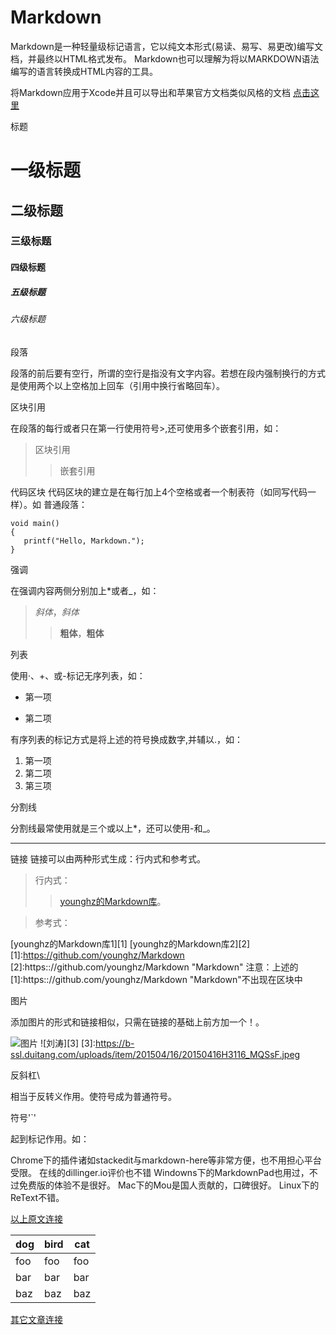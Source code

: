 # Markdown
Markdown是一种轻量级标记语言，它以纯文本形式(易读、易写、易更改)编写文档，并最终以HTML格式发布。
Markdown也可以理解为将以MARKDOWN语法编写的语言转换成HTML内容的工具。

将Markdown应用于Xcode并且可以导出和苹果官方文档类似风格的文档
[点击这里](https://segmentfault.com/a/1190000005729095)

标题
#  一级标题
## 二级标题
### 三级标题
#### 四级标题
##### 五级标题
###### 六级标题

 段落
 
段落的前后要有空行，所谓的空行是指没有文字内容。若想在段内强制换行的方式是使用两个以上空格加上回车（引用中换行省略回车）。

区块引用

在段落的每行或者只在第一行使用符号>,还可使用多个嵌套引用，如：

>区块引用
>> 嵌套引用

代码区块
代码区块的建立是在每行加上4个空格或者一个制表符（如同写代码一样）。如
普通段落：

    void main()
    {
       printf("Hello, Markdown.");
    }

强调

在强调内容两侧分别加上*或者_，如：

>*斜体*，_斜体_
>>**粗体**，__粗体__

列表

使用·、+、或-标记无序列表，如：

+ 第一项
- 第二项

有序列表的标记方式是将上述的符号换成数字,并辅以.，如：

1. 第一项  
2. 第二项
3. 第三项

分割线

分割线最常使用就是三个或以上*，还可以使用-和_。

___

链接
链接可以由两种形式生成：行内式和参考式。
>行内式：
>>[younghz的Markdown库](https:://github.com/younghz/Markdown "Markdown")。

>参考式：
>>
[younghz的Markdown库1][1]
[younghz的Markdown库2][2]
[1]:https://github.com/younghz/Markdown
[2]:https:://github.com/younghz/Markdown "Markdown"
注意：上述的[1]:https:://github.com/younghz/Markdown "Markdown"不出现在区块中

图片

添加图片的形式和链接相似，只需在链接的基础上前方加一个！。

![图片](https://b-ssl.duitang.com/uploads/item/201504/16/20150416H3116_MQSsF.jpeg)
![刘涛][3]
[3]:https://b-ssl.duitang.com/uploads/item/201504/16/20150416H3116_MQSsF.jpeg

反斜杠\

相当于反转义作用。使符号成为普通符号。

符号'`'

起到标记作用。如：

Chrome下的插件诸如stackedit与markdown-here等非常方便，也不用担心平台受限。
在线的dillinger.io评价也不错
Windowns下的MarkdownPad也用过，不过免费版的体验不是很好。
Mac下的Mou是国人贡献的，口碑很好。
Linux下的ReText不错。

[以上原文连接](https://github.com/younghz/Markdown)

dog | bird | cat
----|------|----
foo | foo  | foo
bar | bar  | bar
baz | baz  | baz
[其它文章连接](http://blog.leanote.com/post/freewalk/Markdown-语法手册#title-6)